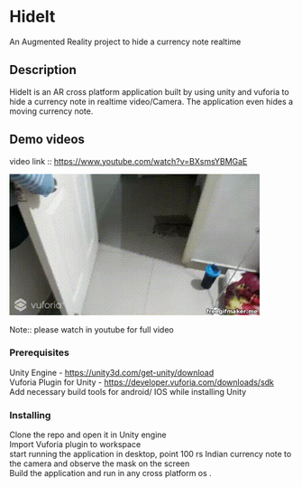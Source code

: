 # HideIt
An Augmented Reality project to hide a currency note realtime

## Description
HideIt is an AR cross platform application built by using unity and vuforia to hide a currency note in realtime video/Camera. The application even hides a moving currency note.

## Demo videos
video link :: https://www.youtube.com/watch?v=BXsmsYBMGaE

![Alt Text](https://github.com/sameer2800/HideIt/blob/master/freegifmaker.me_2cWiz.gif)

Note:: please watch in  youtube for full video


### Prerequisites
Unity Engine - https://unity3d.com/get-unity/download  
Vuforia Plugin for Unity - https://developer.vuforia.com/downloads/sdk  
Add necessary build tools for android/ IOS while installing Unity  

### Installing
Clone the repo and open it in Unity engine  
Import Vuforia plugin to workspace  
start running the application in desktop, point 100 rs Indian currency note to the camera and observe the mask on the screen  
Build the application and run in any cross platform os . 





